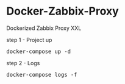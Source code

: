 # Docker-Zabbix-Proxy

Dockerized Zabbix Proxy XXL

step 1 - Project up
<pre>
docker-compose up -d 
</pre>
step 2 - Logs
<pre>
docker-compose logs -f
</pre>
